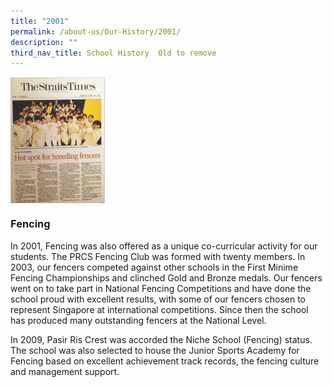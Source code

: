 ```yaml
---
title: "2001"
permalink: /about-us/Our-History/2001/
description: ""
third_nav_title: School History  Old to remove
---
```

<img src="/images/2001.jpg" style="width:30%" align="left">

<br clear="left">

### Fencing
In 2001, Fencing was also offered as a unique co-curricular activity for our students. The PRCS Fencing Club was formed with twenty members. In 2003, our fencers competed against other schools in the First Minime Fencing Championships and clinched Gold and Bronze medals. Our fencers went on to take part in National Fencing Competitions and have done the school proud with excellent results, with some of our fencers chosen to represent Singapore at international competitions. Since then the school has produced many outstanding fencers at the National Level.
    
In 2009, Pasir Ris Crest was accorded the Niche School (Fencing) status. The school was also selected to house the Junior Sports Academy for Fencing based on excellent achievement track records, the fencing culture and management support.